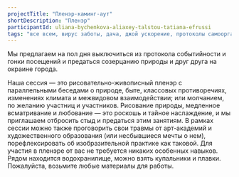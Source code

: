 ```yaml
---
projectTitle: "Пленэр-каминг-аут"
shortDescription: "Пленэр"
participantId: uliana-bychenkova-aliaxey-talstou-tatiana-efrussi
tags: "все всем, вирус заботы, дача, джой ускорение, протоколы самоорганизации, санаторий, спонтанная низовая альтернатива, вчерашний неотчужденный праздник"
---
```

Мы предлагаем на пол дня выключиться из протокола событийности и гонки посещений и предаться созерцанию природы и друг друга на окраине города.

Наша сессия — это рисовательно-живописный пленэр с параллельными беседами о природе, быте, классовых противоречиях, изменениях климата и межвидовом взаимодействии; или молчанием, по желанию участниц и участников. Рисование природы, медленное всматривание и любование — это роскошь и тайное наслаждение, и мы приглашаем отбросить стыд и предаться этим занятиям. В рамках сессии можно также проговорить свои травмы от арт-академий и художественного образования (или несбывшиеся мечты о нем), порефлексировать об изобразительной практике как таковой. Для участия в пленэре от вас не требуется никаких особенных навыков. Рядом находится водохранилище, можно взять купальники и плавки. Пожалуйста, возьмите любые материалы для работы.
